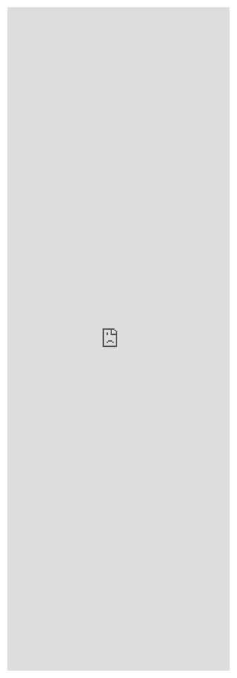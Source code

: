 <iframe width="100%" height="1500" frameborder="0"
  src="https://observablehq.com/embed/9b7a1339870a4c4a?cell=*&api_key=74cd75b850647aed6df548d346a113156860f4ef"></iframe>